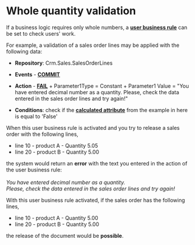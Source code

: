 # Whole quantity validation

If a business logic requires only whole numbers, a **[user business rule](https://docs.erp.net/tech/advanced/user-business-rules/index.html)** can be set to check users' work.

For example, a validation of a sales order lines may be applied with the following data:

- **Repository**: Crm.Sales.SalesOrderLines

- **Events** - **[COMMIT](https://docs.erp.net/tech/advanced/user-business-rules/events/commit.html)**

- **Action** - **[FAIL](https://docs.erp.net/tech/advanced/user-business-rules/action-types/fail.html)** + Parameter1Type = Constant + Parameter1 Value = "You have entered decimal number as a quantity. Please, check the data entered in the sales order lines and try again!"

- **Conditions**: check if the **[calculated attribute](https://docs.erp.net/tech/advanced/calculated-attributes/index.html)** from the example in here is equal to 'False'

When this user business rule is activated and you try to release a sales order with the following lines,

- line 10 - product A - Quantity 5.05
- line 20 - product B - Quantity 5.00

the system would return an **error** with the text you entered in the action of the user business rule: <br><br> _You have entered decimal number as a quantity. <br>Please, check the data entered in the sales order lines and try again!_

With this user business rule activated, if the sales order has the following lines,

- line 10 - product A - Quantity 5.00
- line 20 - product B - Quantity 5.00

the release of the document would be **possible**.
